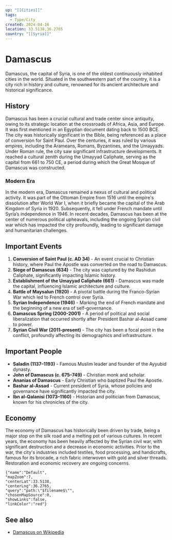 ```yaml
---
up: "[[Cities]]"
tags:
  - Type/City
created: 2024-04-16
location: 33.5138,36.2765
country: "[[Syria]]"
---
```


# Damascus

Damascus, the capital of Syria, is one of the oldest continuously inhabited cities in the world. Situated in the southwestern part of the country, it is a city rich in history and culture, renowned for its ancient architecture and historical significance.

## History

Damascus has been a crucial cultural and trade center since antiquity, owing to its strategic location at the crossroads of Africa, Asia, and Europe. It was first mentioned in an Egyptian document dating back to 1500 BCE. The city was historically significant in the Bible, being referenced as a place of conversion for Saint Paul. Over the centuries, it was ruled by various empires, including the Arameans, Romans, Byzantines, and the Umayyads. Under Roman rule, the city saw significant infrastructure developments. It reached a cultural zenith during the Umayyad Caliphate, serving as the capital from 661 to 750 CE, a period during which the Great Mosque of Damascus was constructed.

### Modern Era

In the modern era, Damascus remained a nexus of cultural and political activity. It was part of the Ottoman Empire from 1516 until the empire's dissolution after World War I, when it briefly became the capital of the Arab Kingdom of Syria in 1920. Subsequently, it fell under French mandate until Syria’s independence in 1946. In recent decades, Damascus has been at the center of numerous political upheavals, including the ongoing Syrian civil war which has impacted the city profoundly, leading to significant damage and humanitarian challenges.

## Important Events

1. **Conversion of Saint Paul (c. AD 34)** - An event crucial to Christian history, where Paul the Apostle was converted on the road to Damascus.
2. **Siege of Damascus (634)** - The city was captured by the Rashidun Caliphate, significantly impacting Islamic history.
3. **Establishment of the Umayyad Caliphate (661)** - Damascus was made the capital, influencing Islamic architecture and culture.
4. **Battle of Maysalun (1920)** - A pivotal battle during the Franco-Syrian War which led to French control over Syria.
5. **Syrian Independence (1946)** - Marking the end of French mandate and the beginning of a new era of self-governance.
6. **Damascus Spring (2000-2001)** - A period of political and social liberalization that occurred shortly after President Bashar al-Assad came to power.
7. **Syrian Civil War (2011-present)** - The city has been a focal point in the conflict, profoundly affecting its demographics and infrastructure.

## Important People

- **Saladin (1137–1193)** - Famous Muslim leader and founder of the Ayyubid dynasty.
- **John of Damascus (c. 675–749)** - Christian monk and scholar.
- **Ananias of Damascus** - Early Christian who baptized Paul the Apostle.
- **Bashar al-Assad** - Current president of Syria, whose policies and governance have significantly impacted the city.
- **Ibn al-Qalanisi (1073–1160)** - Historian and politician from Damascus, known for his chronicles of the city.

## Economy

The economy of Damascus has historically been driven by trade, being a major stop on the silk road and a melting pot of various cultures. In recent years, the economy has been heavily affected by the Syrian civil war, with significant destruction and a decrease in economic activities. Prior to the war, the city's industries included textiles, food processing, and handicrafts, famous for its brocade, a rich fabric interwoven with gold and silver threads. Restoration and economic recovery are ongoing concerns.

```mapview
{"name":"Default",
"mapZoom":7,
"centerLat":33.5138,
"centerLng":36.2765,
"query":"path:\"$filename$\"",
"chosenMapSource":0,
"showLinks":false,
"linkColor":"red"}
```

## See also
- [Damascus on Wikipedia](https://en.wikipedia.org/wiki/Damascus)